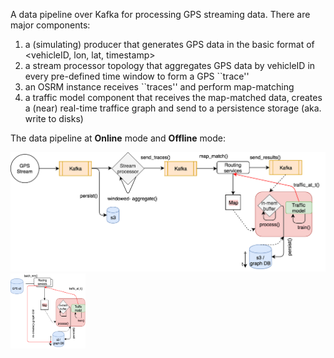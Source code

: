 A data pipeline over Kafka for processing GPS streaming data. There are major components:
1. a (simulating) producer that generates GPS data in the basic format of <vehicleID, lon, lat, timestamp>
2. a stream processor topology that aggregates GPS data by vehicleID in every pre-defined time window to form a GPS ``trace''
3. an OSRM instance receives ``traces'' and perform map-matching
4. a traffic model component that receives the map-matched data, creates a (near) real-time traffice graph and send to a persistence storage (aka. write to disks)


The data pipeline at **Online** mode and **Offline** mode:

![Online mode](images/online_mode_dp.png?raw=true "Online mode data pipeline")
<img src="images/offline_mode_dp.png"  alt = "Offline mode" width="120" height="120">



